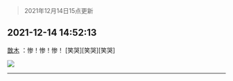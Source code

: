 > 2021年12月14日15点更新
<link rel="stylesheet" href="https://cdn.jsdelivr.net/gh/taotie6/sampleJSON@main/css/photo_show.css">
<meta name="referrer" content="no-referrer" />


 ## 2021-12-14 14:52:13 

 [㪚木](https://www.coolapk.com/feed/32121627?shareKey=ZDJjZTIwNTEwMDQyNjFiODQwYzA~) ：惨！惨！惨！
[笑哭][笑哭][笑哭] 

<div class="album">
<img class="img-item" src="http://image.coolapk.com/feed/2021/1214/14/1081091_b4dbf5e1_4733_1142_436@1080x100.png" />
</div>

 ------- 

